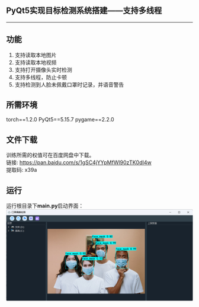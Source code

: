 <!--
 * @Description: 
 * @Author: Egrt
 * @Date: 2021-05-08 15:27:48
 * @LastEditors: Egrt
 * @LastEditTime: 2023-03-10 18:34:50
-->
## PyQt5实现目标检测系统搭建——支持多线程
---

## 功能
1. 支持读取本地图片
2. 支持读取本地视频
3. 支持打开摄像头实时检测
4. 支持多线程，防止卡顿
5. 支持检测到人脸未佩戴口罩时记录，并语音警告

## 所需环境
torch==1.2.0
PyQt5==5.15.7
pygame==2.2.0

## 文件下载
训练所需的权值可在百度网盘中下载。   
链接: https://pan.baidu.com/s/1gSC4jYYpMfWl90zTK0dI4w    
提取码: x39a     

## 运行
运行根目录下**main.py**启动界面：
![](maskimg/demo.png)